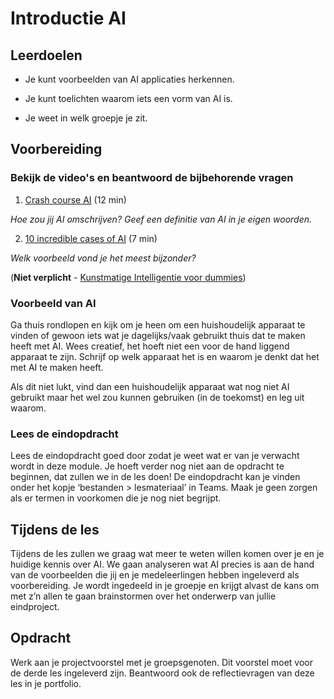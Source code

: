 # Introductie AI

## Leerdoelen

* Je kunt voorbeelden van AI applicaties herkennen.

* Je kunt toelichten waarom iets een vorm van AI is.

* Je weet in welk groepje je zit.

## Voorbereiding

### Bekijk de video's en beantwoord de bijbehorende vragen

1. [Crash course AI](https://www.youtube.com/watch?v=a0_lo_GDcFw) (12 min)

*Hoe zou jij AI omschrijven? Geef een definitie van AI in je eigen woorden.*

2. [10 incredible cases of AI](https://www.youtube.com/watch?v=mhutZM8Hmt8) (7 min)

*Welk voorbeeld vond je het meest bijzonder?*

(**Niet verplicht** - [Kunstmatige Intelligentie voor dummies](https://www.youtube.com/watch?v=QJE_ycgR8E8))

### Voorbeeld van AI

Ga thuis rondlopen en kijk om je heen om een huishoudelijk apparaat te vinden of gewoon iets wat je dagelijks/vaak gebruikt thuis dat te maken heeft met AI. Wees creatief, het hoeft niet een voor de hand liggend apparaat te zijn. Schrijf op welk apparaat het is en waarom je denkt dat het met AI te maken heeft. 

Als dit niet lukt, vind dan een huishoudelijk apparaat wat nog niet AI gebruikt maar het wel zou kunnen gebruiken (in de toekomst) en leg uit waarom. 

### Lees de eindopdracht

Lees de eindopdracht goed door zodat je weet wat er van je verwacht wordt in deze module. Je hoeft verder nog niet aan de opdracht te beginnen, dat zullen we in de les doen! De eindopdracht kan je vinden onder het kopje ‘bestanden > lesmateriaal’ in Teams. Maak je geen zorgen als er termen in voorkomen die je nog niet begrijpt.

## Tijdens de les

Tijdens de les zullen we graag wat meer te weten willen komen over je en je huidige kennis over AI. We gaan analyseren wat AI precies is aan de hand van de voorbeelden die jij en je medeleerlingen hebben ingeleverd als voorbereiding. Je wordt ingedeeld in je groepje en krijgt alvast de kans om met z’n allen te gaan brainstormen over het onderwerp van jullie eindproject.

## Opdracht

Werk aan je projectvoorstel met je groepsgenoten. Dit voorstel moet voor de derde les ingeleverd zijn. Beantwoord ook de reflectievragen van deze les in je portfolio.
